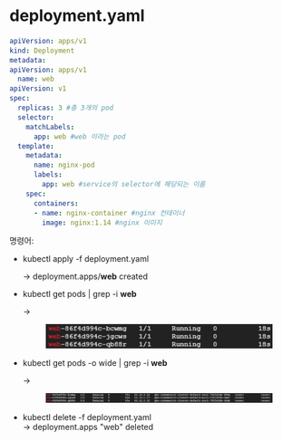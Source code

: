 # deployment.yaml

```yaml
apiVersion: apps/v1
kind: Deployment
metadata:
apiVersion: apps/v1
  name: web
apiVersion: v1
spec:
  replicas: 3 #총 3개의 pod
  selector:
    matchLabels:
      app: web #web 이라는 pod
  template:
    metadata:
      name: nginx-pod
      labels:
        app: web #service의 selector에 해당되는 이름
    spec:
      containers:
      - name: nginx-container #nginx 컨테이너
        image: nginx:1.14 #nginx 이미지
```

명령어:

*   kubectl apply -f deployment.yaml

    \-> deployment.apps/**web** created
*   kubectl get pods | grep -i **web**

    \->&#x20;

    <figure><img src="../../.gitbook/assets/image (1) (1) (1).png" alt=""><figcaption></figcaption></figure>
*   kubectl get pods -o wide | grep -i **web**

    \->&#x20;

    <figure><img src="../../.gitbook/assets/image (1) (1) (1) (1).png" alt=""><figcaption></figcaption></figure>
* kubectl delete -f deployment.yaml\
  \-> deployment.apps "web" deleted
